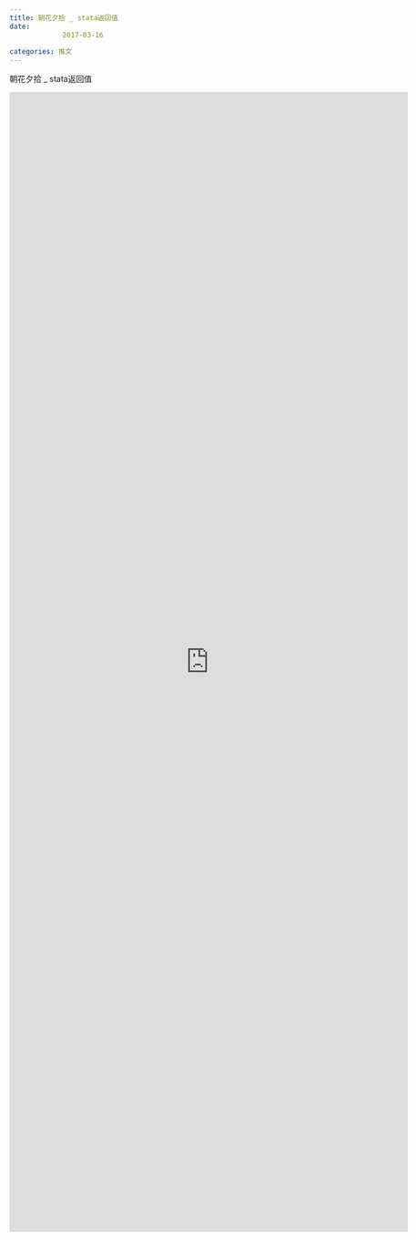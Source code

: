 ```yaml
---
title: 朝花夕拾 _ stata返回值
date: 
             2017-03-16
            
categories: 推文
---
```

朝花夕拾 _ stata返回值<!--more-->
<iframe src="http://202.114.234.173:8669/appbbs/Stata_Article/@朝花夕拾 _ stata返回值.htm" width="700px" height="2000px" scrolling="auto" frameborder=0 ></iframe>
